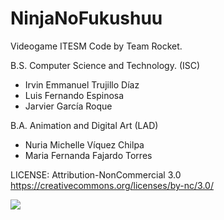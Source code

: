 # NinjaNoFukushuu
Videogame ITESM
Code by Team Rocket.

B.S. Computer Science and Technology. (ISC) 
* Irvin Emmanuel Trujillo Díaz
* Luis Fernando Espinosa
* Jarvier García Roque

B.A. Animation and Digital Art (LAD)

* Nuria Michelle Víquez Chilpa
* Maria Fernanda Fajardo Torres	

LICENSE: Attribution-NonCommercial 3.0  
https://creativecommons.org/licenses/by-nc/3.0/

![](https://cloud.githubusercontent.com/assets/12177670/14578636/d19cbb5c-0352-11e6-8a0d-88418d6caa2f.PNG)


